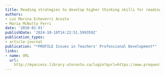 ```yaml
---
title: Reading strategies to develop higher thinking skills for reading comprehension
authors:
- Luz Marina Echeverri Acosta
- Maria McNulty Ferri
date: '2010-01-01'
publishDate: '2024-10-10T14:22:51.599359Z'
publication_types:
- article-journal
publication: "*PROFILE Issues in Teachers' Professional Development*"
links:
- name: URL
  url: 
    http://myaccess.library.utoronto.ca/login?qurl=https://www.proquest.com/docview/1812927206?accountid=14771&bdid=38384&_bd=p1TCMUFRdBxUwHig1RdFqruptqs%3D
---
```

